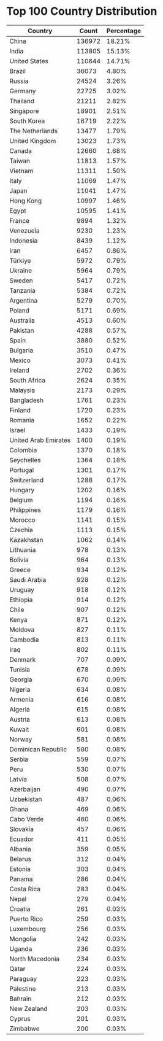 # Top 100 Country Distribution
| Country | Count | Percentage |
|----|----|----|
| China | 136972 | 18.21% |
| India | 113805 | 15.13% |
| United States | 110644 | 14.71% |
| Brazil | 36073 | 4.80% |
| Russia | 24524 | 3.26% |
| Germany | 22725 | 3.02% |
| Thailand | 21211 | 2.82% |
| Singapore | 18901 | 2.51% |
| South Korea | 16719 | 2.22% |
| The Netherlands | 13477 | 1.79% |
| United Kingdom | 13023 | 1.73% |
| Canada | 12660 | 1.68% |
| Taiwan | 11813 | 1.57% |
| Vietnam | 11311 | 1.50% |
| Italy | 11069 | 1.47% |
| Japan | 11041 | 1.47% |
| Hong Kong | 10997 | 1.46% |
| Egypt | 10595 | 1.41% |
| France | 9894 | 1.32% |
| Venezuela | 9230 | 1.23% |
| Indonesia | 8439 | 1.12% |
| Iran | 6457 | 0.86% |
| Türkiye | 5972 | 0.79% |
| Ukraine | 5964 | 0.79% |
| Sweden | 5417 | 0.72% |
| Tanzania | 5384 | 0.72% |
| Argentina | 5279 | 0.70% |
| Poland | 5171 | 0.69% |
| Australia | 4513 | 0.60% |
| Pakistan | 4288 | 0.57% |
| Spain | 3880 | 0.52% |
| Bulgaria | 3510 | 0.47% |
| Mexico | 3073 | 0.41% |
| Ireland | 2702 | 0.36% |
| South Africa | 2624 | 0.35% |
| Malaysia | 2173 | 0.29% |
| Bangladesh | 1761 | 0.23% |
| Finland | 1720 | 0.23% |
| Romania | 1652 | 0.22% |
| Israel | 1433 | 0.19% |
| United Arab Emirates | 1400 | 0.19% |
| Colombia | 1370 | 0.18% |
| Seychelles | 1364 | 0.18% |
| Portugal | 1301 | 0.17% |
| Switzerland | 1288 | 0.17% |
| Hungary | 1202 | 0.16% |
| Belgium | 1194 | 0.16% |
| Philippines | 1179 | 0.16% |
| Morocco | 1141 | 0.15% |
| Czechia | 1113 | 0.15% |
| Kazakhstan | 1062 | 0.14% |
| Lithuania | 978 | 0.13% |
| Bolivia | 964 | 0.13% |
| Greece | 934 | 0.12% |
| Saudi Arabia | 928 | 0.12% |
| Uruguay | 918 | 0.12% |
| Ethiopia | 914 | 0.12% |
| Chile | 907 | 0.12% |
| Kenya | 871 | 0.12% |
| Moldova | 827 | 0.11% |
| Cambodia | 813 | 0.11% |
| Iraq | 802 | 0.11% |
| Denmark | 707 | 0.09% |
| Tunisia | 678 | 0.09% |
| Georgia | 670 | 0.09% |
| Nigeria | 634 | 0.08% |
| Armenia | 616 | 0.08% |
| Algeria | 615 | 0.08% |
| Austria | 613 | 0.08% |
| Kuwait | 601 | 0.08% |
| Norway | 581 | 0.08% |
| Dominican Republic | 580 | 0.08% |
| Serbia | 559 | 0.07% |
| Peru | 530 | 0.07% |
| Latvia | 508 | 0.07% |
| Azerbaijan | 490 | 0.07% |
| Uzbekistan | 487 | 0.06% |
| Ghana | 469 | 0.06% |
| Cabo Verde | 460 | 0.06% |
| Slovakia | 457 | 0.06% |
| Ecuador | 411 | 0.05% |
| Albania | 359 | 0.05% |
| Belarus | 312 | 0.04% |
| Estonia | 303 | 0.04% |
| Panama | 286 | 0.04% |
| Costa Rica | 283 | 0.04% |
| Nepal | 279 | 0.04% |
| Croatia | 261 | 0.03% |
| Puerto Rico | 259 | 0.03% |
| Luxembourg | 256 | 0.03% |
| Mongolia | 242 | 0.03% |
| Uganda | 236 | 0.03% |
| North Macedonia | 234 | 0.03% |
| Qatar | 224 | 0.03% |
| Paraguay | 223 | 0.03% |
| Palestine | 213 | 0.03% |
| Bahrain | 212 | 0.03% |
| New Zealand | 203 | 0.03% |
| Cyprus | 201 | 0.03% |
| Zimbabwe | 200 | 0.03% |
